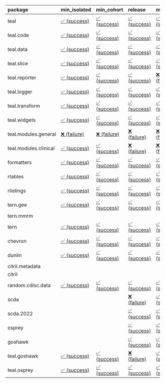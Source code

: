 <table>
<colgroup>
<col style="width: 4%" />
<col style="width: 23%" />
<col style="width: 23%" />
<col style="width: 23%" />
<col style="width: 23%" />
</colgroup>
<thead>
<tr class="header">
<th style="text-align: left;">package</th>
<th style="text-align: left;">min_isolated</th>
<th style="text-align: left;">min_cohort</th>
<th style="text-align: left;">release</th>
<th style="text-align: left;">max</th>
</tr>
</thead>
<tbody>
<tr class="odd">
<td style="text-align: left;">teal</td>
<td
style="text-align: left;"><a href="https://github.com/insightsengineering/teal/actions/runs/8678205488/job/23794816034">✅
(success)</a></td>
<td
style="text-align: left;"><a href="https://github.com/insightsengineering/teal/actions/runs/8678205488/job/23794815804">✅
(success)</a></td>
<td
style="text-align: left;"><a href="https://github.com/insightsengineering/teal/actions/runs/8678205488/job/23794816142">✅
(success)</a></td>
<td
style="text-align: left;"><a href="https://github.com/insightsengineering/teal/actions/runs/8678205488/job/23794815946">✅
(success)</a></td>
</tr>
<tr class="even">
<td style="text-align: left;">teal.code</td>
<td
style="text-align: left;"><a href="https://github.com/insightsengineering/teal.code/actions/runs/8678205700/job/23794816321">✅
(success)</a></td>
<td
style="text-align: left;"><a href="https://github.com/insightsengineering/teal.code/actions/runs/8678205700/job/23794816445">✅
(success)</a></td>
<td
style="text-align: left;"><a href="https://github.com/insightsengineering/teal.code/actions/runs/8678205700/job/23794816201">✅
(success)</a></td>
<td
style="text-align: left;"><a href="https://github.com/insightsengineering/teal.code/actions/runs/8678205700/job/23794816569">✅
(success)</a></td>
</tr>
<tr class="odd">
<td style="text-align: left;">teal.data</td>
<td
style="text-align: left;"><a href="https://github.com/insightsengineering/teal.data/actions/runs/8678206504/job/23794818352">✅
(success)</a></td>
<td
style="text-align: left;"><a href="https://github.com/insightsengineering/teal.data/actions/runs/8678206504/job/23794818295">✅
(success)</a></td>
<td
style="text-align: left;"><a href="https://github.com/insightsengineering/teal.data/actions/runs/8678206504/job/23794818412">✅
(success)</a></td>
<td
style="text-align: left;"><a href="https://github.com/insightsengineering/teal.data/actions/runs/8678206504/job/23794818204">✅
(success)</a></td>
</tr>
<tr class="even">
<td style="text-align: left;">teal.slice</td>
<td
style="text-align: left;"><a href="https://github.com/insightsengineering/teal.slice/actions/runs/8678208593/job/23794823184">✅
(success)</a></td>
<td
style="text-align: left;"><a href="https://github.com/insightsengineering/teal.slice/actions/runs/8678208593/job/23794822957">✅
(success)</a></td>
<td
style="text-align: left;"><a href="https://github.com/insightsengineering/teal.slice/actions/runs/8678208593/job/23794823308">✅
(success)</a></td>
<td
style="text-align: left;"><a href="https://github.com/insightsengineering/teal.slice/actions/runs/8678208593/job/23794823081">✅
(success)</a></td>
</tr>
<tr class="odd">
<td style="text-align: left;">teal.reporter</td>
<td
style="text-align: left;"><a href="https://github.com/insightsengineering/teal.reporter/actions/runs/8678207971/job/23794822017">✅
(success)</a></td>
<td
style="text-align: left;"><a href="https://github.com/insightsengineering/teal.reporter/actions/runs/8678207971/job/23794821805">✅
(success)</a></td>
<td
style="text-align: left;"><a href="https://github.com/insightsengineering/teal.reporter/actions/runs/8678207971/job/23794822093">✅
(success)</a></td>
<td
style="text-align: left;"><a href="https://github.com/insightsengineering/teal.reporter/actions/runs/8678207971/job/23794821908">❌
(failure)</a></td>
</tr>
<tr class="even">
<td style="text-align: left;">teal.logger</td>
<td
style="text-align: left;"><a href="https://github.com/insightsengineering/teal.logger/actions/runs/8678205457/job/23794816020">✅
(success)</a></td>
<td
style="text-align: left;"><a href="https://github.com/insightsengineering/teal.logger/actions/runs/8678205457/job/23794815919">✅
(success)</a></td>
<td
style="text-align: left;"><a href="https://github.com/insightsengineering/teal.logger/actions/runs/8678205457/job/23794816109">✅
(success)</a></td>
<td
style="text-align: left;"><a href="https://github.com/insightsengineering/teal.logger/actions/runs/8678205457/job/23794815768">✅
(success)</a></td>
</tr>
<tr class="odd">
<td style="text-align: left;">teal.transform</td>
<td
style="text-align: left;"><a href="https://github.com/insightsengineering/teal.transform/actions/runs/8678209501/job/23794824667">✅
(success)</a></td>
<td
style="text-align: left;"><a href="https://github.com/insightsengineering/teal.transform/actions/runs/8678209501/job/23794824543">✅
(success)</a></td>
<td
style="text-align: left;"><a href="https://github.com/insightsengineering/teal.transform/actions/runs/8678209501/job/23794824770">✅
(success)</a></td>
<td
style="text-align: left;"><a href="https://github.com/insightsengineering/teal.transform/actions/runs/8678209501/job/23794824435">✅
(success)</a></td>
</tr>
<tr class="even">
<td style="text-align: left;">teal.widgets</td>
<td
style="text-align: left;"><a href="https://github.com/insightsengineering/teal.widgets/actions/runs/8756924409/job/24034462394">✅
(success)</a></td>
<td
style="text-align: left;"><a href="https://github.com/insightsengineering/teal.widgets/actions/runs/8756924409/job/24034462179">✅
(success)</a></td>
<td
style="text-align: left;"><a href="https://github.com/insightsengineering/teal.widgets/actions/runs/8756924409/job/24034462654">✅
(success)</a></td>
<td
style="text-align: left;"><a href="https://github.com/insightsengineering/teal.widgets/actions/runs/8756924409/job/24034461946">✅
(success)</a></td>
</tr>
<tr class="odd">
<td style="text-align: left;">teal.modules.general</td>
<td
style="text-align: left;"><a href="https://github.com/insightsengineering/teal.modules.general/actions/runs/8678205499/job/23794815976">❌
(failure)</a></td>
<td
style="text-align: left;"><a href="https://github.com/insightsengineering/teal.modules.general/actions/runs/8678205499/job/23794815833">❌
(failure)</a></td>
<td
style="text-align: left;"><a href="https://github.com/insightsengineering/teal.modules.general/actions/runs/8678205499/job/23794816067">❌
(failure)</a></td>
<td
style="text-align: left;"><a href="https://github.com/insightsengineering/teal.modules.general/actions/runs/8678205499/job/23794815907">❌
(failure)</a></td>
</tr>
<tr class="even">
<td style="text-align: left;">teal.modules.clinical</td>
<td
style="text-align: left;"><a href="https://github.com/insightsengineering/teal.modules.clinical/actions/runs/8678210864/job/23794828080">✅
(success)</a></td>
<td
style="text-align: left;"><a href="https://github.com/insightsengineering/teal.modules.clinical/actions/runs/8678210864/job/23794827941">✅
(success)</a></td>
<td
style="text-align: left;"><a href="https://github.com/insightsengineering/teal.modules.clinical/actions/runs/8678210864/job/23794828203">❌
(failure)</a></td>
<td
style="text-align: left;"><a href="https://github.com/insightsengineering/teal.modules.clinical/actions/runs/8678210864/job/23794827808">❌
(failure)</a></td>
</tr>
<tr class="odd">
<td style="text-align: left;">formatters</td>
<td
style="text-align: left;"><a href="https://github.com/insightsengineering/formatters/actions/runs/8678211000/job/23794828101">✅
(success)</a></td>
<td
style="text-align: left;"><a href="https://github.com/insightsengineering/formatters/actions/runs/8678211000/job/23794827992">✅
(success)</a></td>
<td
style="text-align: left;"><a href="https://github.com/insightsengineering/formatters/actions/runs/8678211000/job/23794828344">✅
(success)</a></td>
<td
style="text-align: left;"><a href="https://github.com/insightsengineering/formatters/actions/runs/8678211000/job/23794828241">✅
(success)</a></td>
</tr>
<tr class="even">
<td style="text-align: left;">rtables</td>
<td
style="text-align: left;"><a href="https://github.com/insightsengineering/rtables/actions/runs/8756638454/job/24033543994">✅
(success)</a></td>
<td
style="text-align: left;"><a href="https://github.com/insightsengineering/rtables/actions/runs/8756638454/job/24033543261">✅
(success)</a></td>
<td
style="text-align: left;"><a href="https://github.com/insightsengineering/rtables/actions/runs/8756638454/job/24033544268">✅
(success)</a></td>
<td
style="text-align: left;"><a href="https://github.com/insightsengineering/rtables/actions/runs/8756638454/job/24033543673">✅
(success)</a></td>
</tr>
<tr class="odd">
<td style="text-align: left;">rlistings</td>
<td
style="text-align: left;"><a href="https://github.com/insightsengineering/rlistings/actions/runs/8756864394/job/24034255224">✅
(success)</a></td>
<td
style="text-align: left;"><a href="https://github.com/insightsengineering/rlistings/actions/runs/8756864394/job/24034255021">✅
(success)</a></td>
<td
style="text-align: left;"><a href="https://github.com/insightsengineering/rlistings/actions/runs/8756864394/job/24034255499">✅
(success)</a></td>
<td
style="text-align: left;"><a href="https://github.com/insightsengineering/rlistings/actions/runs/8756864394/job/24034254772">✅
(success)</a></td>
</tr>
<tr class="even">
<td style="text-align: left;">tern.gee</td>
<td
style="text-align: left;"><a href="https://github.com/insightsengineering/tern.gee/actions/runs/8678211023/job/23794828304">✅
(success)</a></td>
<td
style="text-align: left;"><a href="https://github.com/insightsengineering/tern.gee/actions/runs/8678211023/job/23794828065">✅
(success)</a></td>
<td
style="text-align: left;"><a href="https://github.com/insightsengineering/tern.gee/actions/runs/8678211023/job/23794828396">✅
(success)</a></td>
<td
style="text-align: left;"><a href="https://github.com/insightsengineering/tern.gee/actions/runs/8678211023/job/23794828204">✅
(success)</a></td>
</tr>
<tr class="odd">
<td style="text-align: left;">tern.mmrm</td>
<td style="text-align: left;"></td>
<td style="text-align: left;"></td>
<td style="text-align: left;"></td>
<td style="text-align: left;"></td>
</tr>
<tr class="even">
<td style="text-align: left;">tern</td>
<td
style="text-align: left;"><a href="https://github.com/insightsengineering/tern/actions/runs/8678207954/job/23794821772">✅
(success)</a></td>
<td
style="text-align: left;"><a href="https://github.com/insightsengineering/tern/actions/runs/8678207954/job/23794821984">✅
(success)</a></td>
<td
style="text-align: left;"><a href="https://github.com/insightsengineering/tern/actions/runs/8678207954/job/23794822051">✅
(success)</a></td>
<td
style="text-align: left;"><a href="https://github.com/insightsengineering/tern/actions/runs/8678207954/job/23794821877">✅
(success)</a></td>
</tr>
<tr class="odd">
<td style="text-align: left;">chevron</td>
<td
style="text-align: left;"><a href="https://github.com/insightsengineering/chevron/actions/runs/8756906206/job/24034401484">✅
(success)</a></td>
<td
style="text-align: left;"><a href="https://github.com/insightsengineering/chevron/actions/runs/8756906206/job/24034401850">✅
(success)</a></td>
<td
style="text-align: left;"><a href="https://github.com/insightsengineering/chevron/actions/runs/8756906206/job/24034401673">✅
(success)</a></td>
<td
style="text-align: left;"><a href="https://github.com/insightsengineering/chevron/actions/runs/8756906206/job/24034401311">✅
(success)</a></td>
</tr>
<tr class="even">
<td style="text-align: left;">dunlin</td>
<td
style="text-align: left;"><a href="https://github.com/insightsengineering/dunlin/actions/runs/8678206636/job/23794818811">✅
(success)</a></td>
<td
style="text-align: left;"><a href="https://github.com/insightsengineering/dunlin/actions/runs/8678206636/job/23794818451">✅
(success)</a></td>
<td
style="text-align: left;"><a href="https://github.com/insightsengineering/dunlin/actions/runs/8678206636/job/23794818516">✅
(success)</a></td>
<td
style="text-align: left;"><a href="https://github.com/insightsengineering/dunlin/actions/runs/8678206636/job/23794818720">✅
(success)</a></td>
</tr>
<tr class="odd">
<td style="text-align: left;">citril.metadata</td>
<td style="text-align: left;"></td>
<td style="text-align: left;"></td>
<td style="text-align: left;"></td>
<td style="text-align: left;"></td>
</tr>
<tr class="even">
<td style="text-align: left;">citril</td>
<td style="text-align: left;"></td>
<td style="text-align: left;"></td>
<td style="text-align: left;"></td>
<td style="text-align: left;"></td>
</tr>
<tr class="odd">
<td style="text-align: left;">random.cdisc.data</td>
<td
style="text-align: left;"><a href="https://github.com/insightsengineering/random.cdisc.data/actions/runs/6918179803/job/18820148722">✅
(success)</a></td>
<td
style="text-align: left;"><a href="https://github.com/insightsengineering/random.cdisc.data/actions/runs/6918179803/job/18820148682">✅
(success)</a></td>
<td
style="text-align: left;"><a href="https://github.com/insightsengineering/random.cdisc.data/actions/runs/6918179803/job/18820148802">✅
(success)</a></td>
<td
style="text-align: left;"><a href="https://github.com/insightsengineering/random.cdisc.data/actions/runs/6918179803/job/18820148771">✅
(success)</a></td>
</tr>
<tr class="even">
<td style="text-align: left;">scda</td>
<td style="text-align: left;"></td>
<td style="text-align: left;"></td>
<td
style="text-align: left;"><a href="https://github.com/insightsengineering/scda/actions/runs/8678207350/job/23794820463">❌
(failure)</a></td>
<td
style="text-align: left;"><a href="https://github.com/insightsengineering/scda/actions/runs/8678207350/job/23794820373">✅
(success)</a></td>
</tr>
<tr class="odd">
<td style="text-align: left;">scda.2022</td>
<td style="text-align: left;"></td>
<td style="text-align: left;"></td>
<td
style="text-align: left;"><a href="https://github.com/insightsengineering/scda.2022/actions/runs/8678212111/job/23794829756">✅
(success)</a></td>
<td
style="text-align: left;"><a href="https://github.com/insightsengineering/scda.2022/actions/runs/8678212111/job/23794829708">✅
(success)</a></td>
</tr>
<tr class="even">
<td style="text-align: left;">osprey</td>
<td style="text-align: left;"></td>
<td style="text-align: left;"></td>
<td
style="text-align: left;"><a href="https://github.com/insightsengineering/osprey/actions/runs/8678211212/job/23794828563">✅
(success)</a></td>
<td
style="text-align: left;"><a href="https://github.com/insightsengineering/osprey/actions/runs/8678211212/job/23794828350">✅
(success)</a></td>
</tr>
<tr class="odd">
<td style="text-align: left;">goshawk</td>
<td style="text-align: left;"></td>
<td style="text-align: left;"></td>
<td
style="text-align: left;"><a href="https://github.com/insightsengineering/goshawk/actions/runs/8678211009/job/23794828278">✅
(success)</a></td>
<td
style="text-align: left;"><a href="https://github.com/insightsengineering/goshawk/actions/runs/8678211009/job/23794828151">✅
(success)</a></td>
</tr>
<tr class="even">
<td style="text-align: left;">teal.goshawk</td>
<td
style="text-align: left;"><a href="https://github.com/insightsengineering/teal.goshawk/actions/runs/8678208587/job/23794823303">✅
(success)</a></td>
<td
style="text-align: left;"><a href="https://github.com/insightsengineering/teal.goshawk/actions/runs/8678208587/job/23794823018">✅
(success)</a></td>
<td
style="text-align: left;"><a href="https://github.com/insightsengineering/teal.goshawk/actions/runs/8678208587/job/23794823424">❌
(failure)</a></td>
<td
style="text-align: left;"><a href="https://github.com/insightsengineering/teal.goshawk/actions/runs/8678208587/job/23794823150">✅
(success)</a></td>
</tr>
<tr class="odd">
<td style="text-align: left;">teal.osprey</td>
<td
style="text-align: left;"><a href="https://github.com/insightsengineering/teal.osprey/actions/runs/8678211024/job/23794827995">✅
(success)</a></td>
<td
style="text-align: left;"><a href="https://github.com/insightsengineering/teal.osprey/actions/runs/8678211024/job/23794828285">✅
(success)</a></td>
<td
style="text-align: left;"><a href="https://github.com/insightsengineering/teal.osprey/actions/runs/8678211024/job/23794828186">✅
(success)</a></td>
<td
style="text-align: left;"><a href="https://github.com/insightsengineering/teal.osprey/actions/runs/8678211024/job/23794828093">✅
(success)</a></td>
</tr>
</tbody>
</table>
